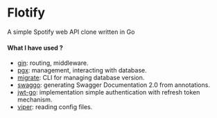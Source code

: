 # Flotify

A simple Spotify web API clone written in Go

#### What I have used ?

- <a href="https://github.com/gin-gonic/gin">gin</a>: routing, middleware.
- <a href="https://github.com/jackc/pgx">pgx</a>: management, interacting with database.
- <a href="https://github.com/golang-migrate/migrate">migrate</a>: CLI for managing database version.
- <a href="https://github.com/swaggo/swag">swaggo</a>: generating Swagger Documentation 2.0 from annotations.
- <a href="https://pkg.go.dev/github.com/golang-jwt/jwt/v5">jwt-go</a>: implementation simple authentication with refresh token mechanism.
- <a href="https://github.com/spf13/viper">viper</a>: reading config files.
